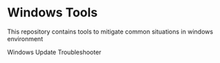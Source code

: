 # Windows Tools

This repository contains tools to mitigate common situations in windows environment 

<p>Windows Update Troubleshooter </p><a href="test/wut.exe">